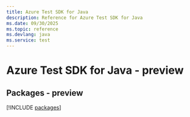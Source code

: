 ```yaml
---
title: Azure Test SDK for Java
description: Reference for Azure Test SDK for Java
ms.date: 09/30/2025
ms.topic: reference
ms.devlang: java
ms.service: test
---
```

# Azure Test SDK for Java - preview
## Packages - preview
[!INCLUDE [packages](test-index.md)]